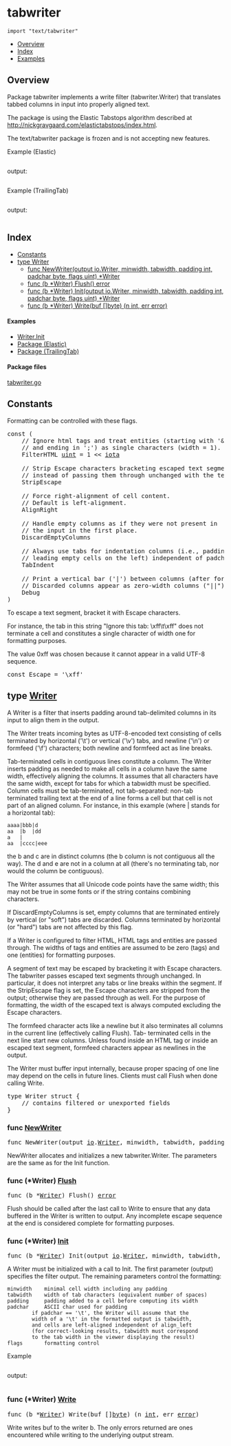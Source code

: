 

# tabwriter
`import "text/tabwriter"`

* [Overview](#pkg-overview)
* [Index](#pkg-index)
* [Examples](#pkg-examples)

## <a id="pkg-overview">Overview</a>
Package tabwriter implements a write filter (tabwriter.Writer) that
translates tabbed columns in input into properly aligned text.

The package is using the Elastic Tabstops algorithm described at
<a href="http://nickgravgaard.com/elastictabstops/index.html">http://nickgravgaard.com/elastictabstops/index.html</a>.

The text/tabwriter package is frozen and is not accepting new features.



<a id="example__elastic">Example (Elastic)</a>


```go
```

output:
```txt
```

<a id="example__trailingTab">Example (TrailingTab)</a>


```go
```

output:
```txt
```


## <a id="pkg-index">Index</a>
* [Constants](#pkg-constants)
* [type Writer](#Writer)
  * [func NewWriter(output io.Writer, minwidth, tabwidth, padding int, padchar byte, flags uint) *Writer](#NewWriter)
  * [func (b *Writer) Flush() error](#Writer.Flush)
  * [func (b *Writer) Init(output io.Writer, minwidth, tabwidth, padding int, padchar byte, flags uint) *Writer](#Writer.Init)
  * [func (b *Writer) Write(buf []byte) (n int, err error)](#Writer.Write)


#### <a id="pkg-examples">Examples</a>
* [Writer.Init](#example_Writer_Init)
* [Package (Elastic)](#example__elastic)
* [Package (TrailingTab)](#example__trailingTab)


#### <a id="pkg-files">Package files</a>
[tabwriter.go](https://golang.org/src/text/tabwriter/tabwriter.go) 


## <a id="pkg-constants">Constants</a>
Formatting can be controlled with these flags.


<pre>const (
    <span class="comment">// Ignore html tags and treat entities (starting with &#39;&amp;&#39;</span>
    <span class="comment">// and ending in &#39;;&#39;) as single characters (width = 1).</span>
    <span id="FilterHTML">FilterHTML</span> <a href="/pkg/builtin/#uint">uint</a> = 1 &lt;&lt; <a href="/pkg/builtin/#iota">iota</a>

    <span class="comment">// Strip Escape characters bracketing escaped text segments</span>
    <span class="comment">// instead of passing them through unchanged with the text.</span>
    <span id="StripEscape">StripEscape</span>

    <span class="comment">// Force right-alignment of cell content.</span>
    <span class="comment">// Default is left-alignment.</span>
    <span id="AlignRight">AlignRight</span>

    <span class="comment">// Handle empty columns as if they were not present in</span>
    <span class="comment">// the input in the first place.</span>
    <span id="DiscardEmptyColumns">DiscardEmptyColumns</span>

    <span class="comment">// Always use tabs for indentation columns (i.e., padding of</span>
    <span class="comment">// leading empty cells on the left) independent of padchar.</span>
    <span id="TabIndent">TabIndent</span>

    <span class="comment">// Print a vertical bar (&#39;|&#39;) between columns (after formatting).</span>
    <span class="comment">// Discarded columns appear as zero-width columns (&#34;||&#34;).</span>
    <span id="Debug">Debug</span>
)</pre>To escape a text segment, bracket it with Escape characters.
For instance, the tab in this string "Ignore this tab: \xff\t\xff"
does not terminate a cell and constitutes a single character of
width one for formatting purposes.

The value 0xff was chosen because it cannot appear in a valid UTF-8 sequence.


<pre>const <span id="Escape">Escape</span> = &#39;\xff&#39;</pre>





## <a id="Writer">type</a> [Writer](https://golang.org/src/text/tabwriter/tabwriter.go?s=3816:4498#L81)
A Writer is a filter that inserts padding around tab-delimited
columns in its input to align them in the output.

The Writer treats incoming bytes as UTF-8-encoded text consisting
of cells terminated by horizontal ('\t') or vertical ('\v') tabs,
and newline ('\n') or formfeed ('\f') characters; both newline and
formfeed act as line breaks.

Tab-terminated cells in contiguous lines constitute a column. The
Writer inserts padding as needed to make all cells in a column have
the same width, effectively aligning the columns. It assumes that
all characters have the same width, except for tabs for which a
tabwidth must be specified. Column cells must be tab-terminated, not
tab-separated: non-tab terminated trailing text at the end of a line
forms a cell but that cell is not part of an aligned column.
For instance, in this example (where | stands for a horizontal tab):


	aaaa|bbb|d
	aa  |b  |dd
	a   |
	aa  |cccc|eee

the b and c are in distinct columns (the b column is not contiguous
all the way). The d and e are not in a column at all (there's no
terminating tab, nor would the column be contiguous).

The Writer assumes that all Unicode code points have the same width;
this may not be true in some fonts or if the string contains combining
characters.

If DiscardEmptyColumns is set, empty columns that are terminated
entirely by vertical (or "soft") tabs are discarded. Columns
terminated by horizontal (or "hard") tabs are not affected by
this flag.

If a Writer is configured to filter HTML, HTML tags and entities
are passed through. The widths of tags and entities are
assumed to be zero (tags) and one (entities) for formatting purposes.

A segment of text may be escaped by bracketing it with Escape
characters. The tabwriter passes escaped text segments through
unchanged. In particular, it does not interpret any tabs or line
breaks within the segment. If the StripEscape flag is set, the
Escape characters are stripped from the output; otherwise they
are passed through as well. For the purpose of formatting, the
width of the escaped text is always computed excluding the Escape
characters.

The formfeed character acts like a newline but it also terminates
all columns in the current line (effectively calling Flush). Tab-
terminated cells in the next line start new columns. Unless found
inside an HTML tag or inside an escaped text segment, formfeed
characters appear as newlines in the output.

The Writer must buffer input internally, because proper spacing
of one line may depend on the cells in future lines. Clients must
call Flush when done calling Write.


<pre>type Writer struct {
    <span class="comment">// contains filtered or unexported fields</span>
}
</pre>









### <a id="NewWriter">func</a> [NewWriter](https://golang.org/src/text/tabwriter/tabwriter.go?s=18024:18123#L597)
<pre>func NewWriter(output <a href="/pkg/io/">io</a>.<a href="/pkg/io/#Writer">Writer</a>, minwidth, tabwidth, padding <a href="/pkg/builtin/#int">int</a>, padchar <a href="/pkg/builtin/#byte">byte</a>, flags <a href="/pkg/builtin/#uint">uint</a>) *<a href="#Writer">Writer</a></pre>
NewWriter allocates and initializes a new tabwriter.Writer.
The parameters are the same as for the Init function.






### <a id="Writer.Flush">func</a> (\*Writer) [Flush](https://golang.org/src/text/tabwriter/tabwriter.go?s=15303:15333#L484)
<pre>func (b *<a href="#Writer">Writer</a>) Flush() <a href="/pkg/builtin/#error">error</a></pre>
Flush should be called after the last call to Write to ensure
that any data buffered in the Writer is written to output. Any
incomplete escape sequence at the end is considered
complete for formatting purposes.




### <a id="Writer.Init">func</a> (\*Writer) [Init](https://golang.org/src/text/tabwriter/tabwriter.go?s=8251:8357#L201)
<pre>func (b *<a href="#Writer">Writer</a>) Init(output <a href="/pkg/io/">io</a>.<a href="/pkg/io/#Writer">Writer</a>, minwidth, tabwidth, padding <a href="/pkg/builtin/#int">int</a>, padchar <a href="/pkg/builtin/#byte">byte</a>, flags <a href="/pkg/builtin/#uint">uint</a>) *<a href="#Writer">Writer</a></pre>
A Writer must be initialized with a call to Init. The first parameter (output)
specifies the filter output. The remaining parameters control the formatting:


	minwidth	minimal cell width including any padding
	tabwidth	width of tab characters (equivalent number of spaces)
	padding		padding added to a cell before computing its width
	padchar		ASCII char used for padding
			if padchar == '\t', the Writer will assume that the
			width of a '\t' in the formatted output is tabwidth,
			and cells are left-aligned independent of align_left
			(for correct-looking results, tabwidth must correspond
			to the tab width in the viewer displaying the result)
	flags		formatting control



<a id="example_Writer_Init">Example</a>


```go
```

output:
```txt
```


### <a id="Writer.Write">func</a> (\*Writer) [Write](https://golang.org/src/text/tabwriter/tabwriter.go?s=16248:16301#L520)
<pre>func (b *<a href="#Writer">Writer</a>) Write(buf []<a href="/pkg/builtin/#byte">byte</a>) (n <a href="/pkg/builtin/#int">int</a>, err <a href="/pkg/builtin/#error">error</a>)</pre>
Write writes buf to the writer b.
The only errors returned are ones encountered
while writing to the underlying output stream.







